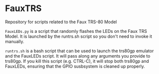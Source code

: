 # FauxTRS
Repository for scripts related to the Faux TRS-80 Model

`FauxLEDs.py` is a script that randomly flashes the LEDs on the Faux TRS Model. It is launched by the runtrs.sh script so you don't need to invoke it manually.

`runtrs.sh` is a bash script that can be used to launch the trs80gp emulator and the FauxLEDs script. It will pass along any arguments you provide to trs80gp. If you kill this script (e.g. CTRL-C), it will stop both trs80gp and FauxLEDs, ensuring that the GPIO susbsystem is cleaned up properly.
